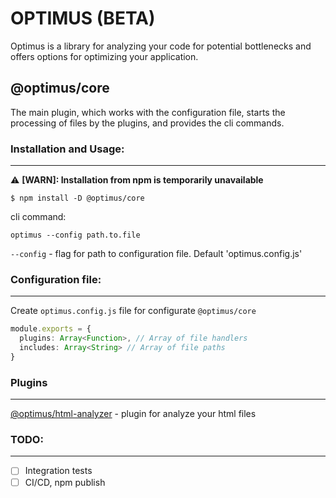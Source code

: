 # OPTIMUS (BETA)

Optimus is a library for analyzing your code for potential bottlenecks and offers options for optimizing your application.

## @optimus/core

The main plugin, which works with the configuration file, starts the processing of files by the plugins, and provides the cli commands.

### Installation and Usage:
---
:warning: **[WARN]: Installation from npm is temporarily unavailable**
```
$ npm install -D @optimus/core
```

cli command:

```
optimus --config path.to.file
```

`--config` - flag for path to configuration file. Default 'optimus.config.js'

### Configuration file:
---

Create `optimus.config.js` file for configurate `@optimus/core`

```TypeScript
module.exports = {
  plugins: Array<Function>, // Array of file handlers
  includes: Array<String> // Array of file paths
}
```

### Plugins
---

[@optimus/html-analyzer](https://github.com/HolyCoffee/optimus-html-analyzer-plugin) - plugin for analyze your html files


### TODO:
---

- [ ] Integration tests
- [ ] CI/CD, npm publish
